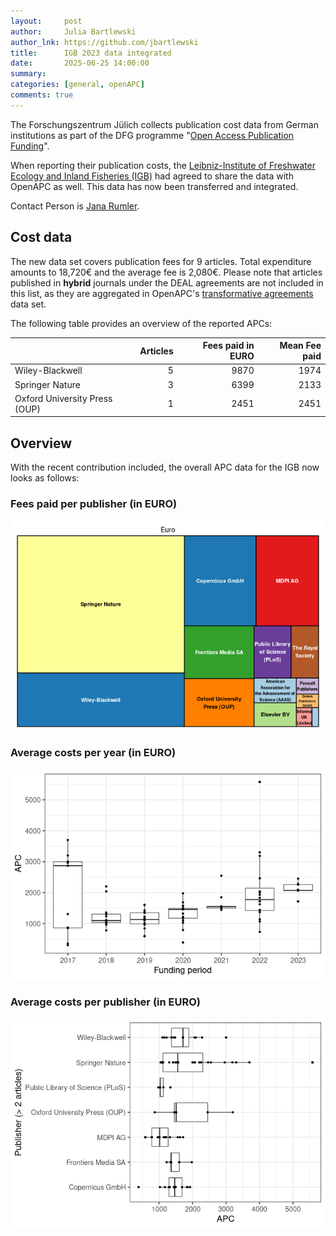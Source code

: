 ```yaml
---
layout:     post
author:     Julia Bartlewski
author_lnk: https://github.com/jbartlewski
title:      IGB 2023 data integrated
date:       2025-06-25 14:00:00
summary:    
categories: [general, openAPC]
comments: true
---
```




The Forschungszentrum Jülich collects publication cost data from German institutions as part of the DFG programme "[Open Access Publication Funding](https://www.fz-juelich.de/en/zb/open-science/open-access/monitoring-dfg-oa-publication-funding)".

When reporting their publication costs, the [Leibniz-Institute of Freshwater Ecology and Inland Fisheries (IGB)](http://www.igb-berlin.de/en) had agreed to share the data with OpenAPC as well. This data has now been transferred and integrated.

Contact Person is [Jana Rumler](mailto:jana.rumler@igb-berlin.de).

## Cost data



The new data set covers publication fees for 9 articles. Total expenditure amounts to 18,720€ and the average fee is 2,080€. Please note that articles published in **hybrid** journals under the DEAL agreements are not included in this list, as they are aggregated in OpenAPC's [transformative agreements](https://github.com/OpenAPC/openapc-de/tree/master/data/transformative_agreements) data set.

The following table provides an overview of the reported APCs:



|                              | Articles| Fees paid in EURO| Mean Fee paid|
|:-----------------------------|--------:|-----------------:|-------------:|
|Wiley-Blackwell               |        5|              9870|          1974|
|Springer Nature               |        3|              6399|          2133|
|Oxford University Press (OUP) |        1|              2451|          2451|



## Overview

With the recent contribution included, the overall APC data for the IGB now looks as follows:

### Fees paid per publisher (in EURO)

![plot of chunk tree_igb_2025_06_25_full](/figure/tree_igb_2025_06_25_full-1.png)

###  Average costs per year (in EURO)

![plot of chunk box_igb_2025_06_25_year_full](/figure/box_igb_2025_06_25_year_full-1.png)

###  Average costs per publisher (in EURO)

![plot of chunk box_igb_2025_06_25_publisher_full](/figure/box_igb_2025_06_25_publisher_full-1.png)
